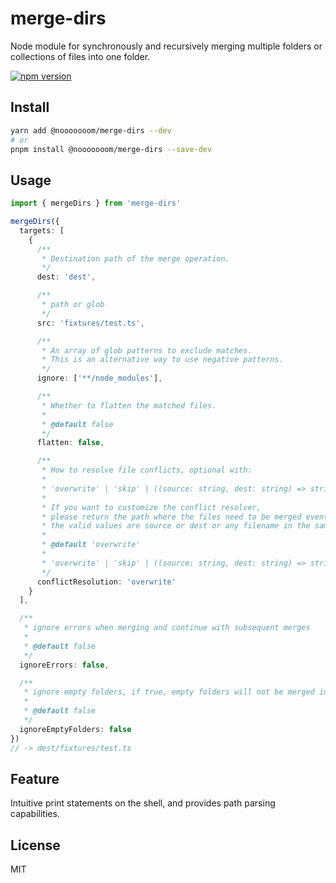 # merge-dirs

Node module for synchronously and recursively merging multiple folders or collections of files into one folder.

[![npm version](https://badge.fury.io/js/@nooooooom%2Fmerge-dirs.svg)](https://badge.fury.io/js/@nooooooom%2Fmerge-dirs)

## Install

```sh
yarn add @nooooooom/merge-dirs --dev
# or
pnpm install @nooooooom/merge-dirs --save-dev
```

## Usage

```ts
import { mergeDirs } from 'merge-dirs'

mergeDirs({
  targets: [
    {
      /**
       * Destination path of the merge operation.
       */
      dest: 'dest',

      /**
       * path or glob
       */
      src: 'fixtures/test.ts',

      /**
       * An array of glob patterns to exclude matches.
       * This is an alternative way to use negative patterns.
       */
      ignore: ['**/node_modules'],

      /**
       * Whether to flatten the matched files.
       *
       * @default false
       */
      flatten: false,

      /**
       * How to resolve file conflicts, optional with:
       *
       * 'overwrite' | 'skip' | ((source: string, dest: string) => string)
       *
       * If you want to customize the conflict resolver,
       * please return the path where the files need to be merged eventually,
       * the valid values are source or dest or any filename in the same directory as dest
       *
       * @default 'overwrite'
       *
       * 'overwrite' | 'skip' | ((source: string, dest: string) => string)
       */
      conflictResolution: 'overwrite'
    }
  ],

  /**
   * ignore errors when merging and continue with subsequent merges
   *
   * @default false
   */
  ignoreErrors: false,

  /**
   * ignore empty folders, if true, empty folders will not be merged into dest
   *
   * @default false
   */
  ignoreEmptyFolders: false
})
// -> dest/fixtures/test.ts
```

## Feature

Intuitive print statements on the shell, and provides path parsing capabilities.

## License

MIT
